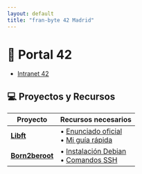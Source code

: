 ```yaml
---
layout: default
title: "fran-byte 42 Madrid"
---
```

# 🚀 Portal 42

- [Intranet 42](https://intra.42.fr)

## 💻 Proyectos y Recursos

| Proyecto         | Recursos necesarios                          |
|------------------|---------------------------------------------|
| **[Libft](https://github.com/fran-byte/libft)** | • [Enunciado oficial](link1)<br>• [Mi guía rápida](link2) |
| **[Born2beroot](https://github.com/fran-byte/born2beroot)** | • [Instalación Debian](link3)<br>• [Comandos SSH](link4) |

